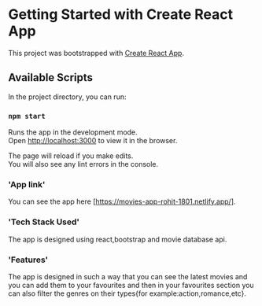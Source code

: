 # Getting Started with Create React App

This project was bootstrapped with [Create React App](https://github.com/facebook/create-react-app).

## Available Scripts

In the project directory, you can run:

### `npm start`

Runs the app in the development mode.\
Open [http://localhost:3000](http://localhost:3000) to view it in the browser.

The page will reload if you make edits.\
You will also see any lint errors in the console.

### 'App link'

You can see the app here [https://movies-app-rohit-1801.netlify.app/].

### 'Tech Stack Used'

The app is designed using react,bootstrap and movie database api.

### 'Features'

The app is designed in such a way that you can see the latest movies and you can add them to your favourites and then in your favourites section you can also filter the genres on their types{for example:action,romance,etc}.